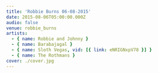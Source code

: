 ```yaml
---
title: 'Robbie Burns 06-08-2015'
date: 2015-08-06T05:00:00.000Z
audio: false
venue: robbie_burns
artists:
  - { name: Robbie and Johnny }
  - { name: Barabajagal }
  - { name: Sloth Vegas, vid: [{ link: eNRIGNxpV78 }] }
  - { name: The Rothmans }
cover: ./cover.jpg
---
```

